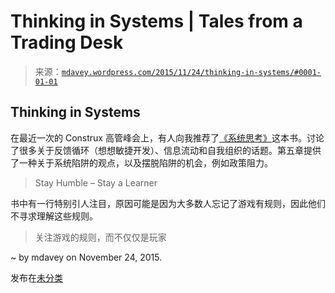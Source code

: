 <!--yml

分类：未分类

date: 2024-05-18 05:37:39

-->

# Thinking in Systems | Tales from a Trading Desk

> 来源：[`mdavey.wordpress.com/2015/11/24/thinking-in-systems/#0001-01-01`](https://mdavey.wordpress.com/2015/11/24/thinking-in-systems/#0001-01-01)

## Thinking in Systems

在最近一次的 Construx 高管峰会上，有人向我推荐了[《系统思考》](http://www.amazon.com/Thinking-Systems-Donella-H-Meadows/dp/1603580557)这本书。讨论了很多关于反馈循环（想想敏捷开发）、信息流动和自我组织的话题。第五章提供了一种关于系统陷阱的观点，以及摆脱陷阱的机会，例如政策阻力。

> Stay Humble – Stay a Learner

书中有一行特别引人注目，原因可能是因为大多数人忘记了游戏有规则，因此他们不寻求理解这些规则。

> 关注游戏的规则，而不仅仅是玩家

~ by mdavey on November 24, 2015.

发布在[未分类](https://mdavey.wordpress.com/category/uncategorized/)
